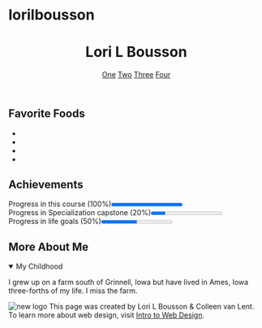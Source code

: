 # lorilbousson
<!DOCTYPE html>
<html lang="en">
  <title>Capstone Final</title>
<head>
  <meta charset="utf-8">
</head>
<header>
  <h1>Lori L Bousson</h1>
<nav>
<a href="one.html">One</a>
<a href="two.html">Two</a>
<a href="three.html">Three</a>
<a href="four.html">Four</a>
</nav>
</header>
<section>
  <h2>Favorite Foods</h2>
<ul>
    <li><Pizza></li>
    <li><Meatloaf</li>
    <li><Peanutbutter Cups</li>
    <li><Salad></li>
</ul>
</section>
<section>
   <h2>Achievements</h2>
       <p>Progress in this course (100%)<progress value="1"></progress><br/>
          Progress in Specialization capstone (20%)<progress value="20" max="100"></progress><br/>
          Progress in life goals (50%)<progress value="50" max="100"></progress></p>
</section>
<section>
  <h2>More About Me</h2>
      <details open>
  <summary>My Childhood</summary>
  <p>I grew up on a farm south of Grinnell, Iowa but have lived in Ames, Iowa three-forths of my life. I miss the farm.</p>
    </details>
</section>
<footer>
<p>
   <img scr="http://www.intro-webdesign.com/images/newlogo.png" alt="new logo">
   This page was created by Lori L Bousson &amp; Colleen van Lent. To learn more about web design, visit
   <a href="http://www.intro-webdesign.com">Intro to Web Design</a>.
</p>
</footer>
            </body>
          </html>
            
